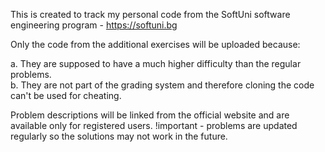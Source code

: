 This is created to track my personal code from the SoftUni software engineering program - https://softuni.bg

Only the code from the additional exercises will be uploaded because:

a. They are supposed to have a much higher difficulty than the regular problems.  
b. They are not part of the grading system and therefore cloning the code can't be used for cheating.

Problem descriptions will be linked from the official website and are available only for registered users.
!important - problems are updated regularly so the solutions may not work in the future.
